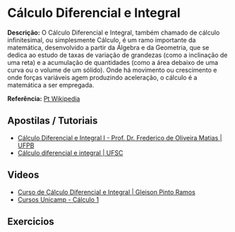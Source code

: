# Cálculo Diferencial e Integral

**Descrição:** O Cálculo Diferencial e Integral, também chamado de cálculo infinitesimal, ou simplesmente Cálculo, é um ramo importante da matemática, desenvolvido a partir da Álgebra e da Geometria, que se dedica ao estudo de taxas de variação de grandezas (como a inclinação de uma reta) e a acumulação de quantidades (como a área debaixo de uma curva ou o volume de um sólido). Onde há movimento ou crescimento e onde forças variáveis agem produzindo aceleração, o cálculo é a matemática a ser empregada.

**Referência:** [Pt Wikipedia](http://pt.wikipedia.org/wiki/C%C3%A1lculo)

## Apostilas / Tutoriais

- [Cálculo Diferencial e Integral I - Prof. Dr. Frederico de Oliveira Matias | UFPB](http://portal.virtual.ufpb.br/biblioteca-virtual/files/pub_1291086101.pdf)
- [Cálculo diferencial e integral | UFSC](http://www.mtm.ufsc.br/~taneja/MATREDE/Math4/Math4.html)

## Videos

- [Curso de Cálculo Diferencial e Integral | Gleison Pinto Ramos](https://www.youtube.com/watch?v=WHNcAujGzQk)
- [Cursos Unicamp - Cálculo 1](https://www.youtube.com/watch?v=XJCmMuZV-JA)

## Exercicios

